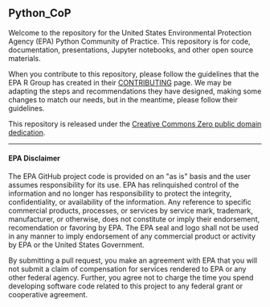## Python_CoP


Welcome to the repository for the United States Environmental Protection Agency (EPA) Python Community of Practice.  This repository is for code, documentation, presentations, Jupyter notebooks, and other open source materials.

When you contribute to this repository, please follow the guidelines that the EPA R Group has created in their [CONTRIBUTING](https://github.com/USEPA/R-User-Group/blob/master/CONTRIBUTING.md#how-to-contribute-to-r-user-group) page.  We may be adapting the steps and recommendations they have designed, making some changes to match our needs, but in the meantime, please follow their guidelines.

This repository is released under the [Creative Commons Zero public domain dedication](https://creativecommons.org/publicdomain/zero/1.0/).

* * *

#### EPA Disclaimer

The EPA GitHub project code is provided on an "as is" basis and the user assumes responsibility for its use. EPA has relinquished control of the information and no longer has responsibility to protect the integrity, confidentiality, or availability of the information. Any reference to specific commercial products, processes, or services by service mark, trademark, manufacturer, or otherwise, does not constitute or imply their endorsement, recomendation or favoring by EPA. The EPA seal and logo shall not be used in any manner to imply endorsement of any commercial product or activity by EPA or the United States Government.

By submitting a pull request, you make an agreement with EPA that you will not submit a claim of compensation for services rendered to EPA or any other federal agency. Further, you agree not to charge the time you spend developing software code related to this project to any federal grant or cooperative agreement.
